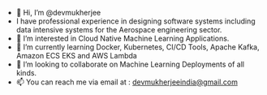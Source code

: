 - 👋 Hi, I’m @devmukherjee
- I have professional experience in designing software systems including data intensive systems for the Aerospace engineering sector.
- 👀 I’m interested in Cloud Native Machine Learning Applications.
- 🌱 I’m currently learning Docker, Kubernetes, CI/CD Tools, Apache Kafka, Amazon ECS EKS and AWS Lambda
- 💞️ I’m looking to collaborate on Machine Learning Deployments of all kinds.
- 📫 You can reach me via email at : devmukherjeeindia@gmail.com

<!---
devmukherjee/devmukherjee is a ✨ special ✨ repository because its `README.md` (this file) appears on your GitHub profile.
You can click the Preview link to take a look at your changes.
--->
